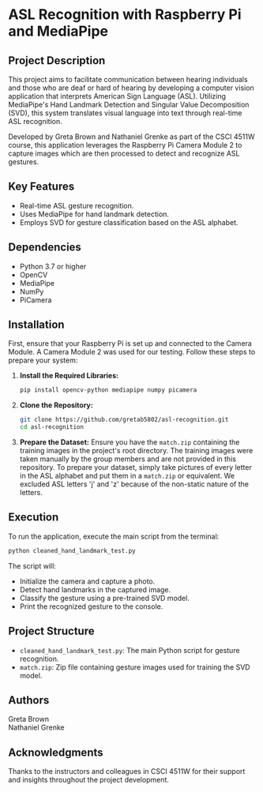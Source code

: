 # ASL Recognition with Raspberry Pi and MediaPipe

## Project Description
This project aims to facilitate communication between hearing individuals and those who are deaf or hard of hearing by developing a computer vision application that interprets American Sign Language (ASL). Utilizing MediaPipe's Hand Landmark Detection and Singular Value Decomposition (SVD), this system translates visual language into text through real-time ASL recognition.

Developed by Greta Brown and Nathaniel Grenke as part of the CSCI 4511W course, this application leverages the Raspberry Pi Camera Module 2 to capture images which are then processed to detect and recognize ASL gestures.

## Key Features
- Real-time ASL gesture recognition.
- Uses MediaPipe for hand landmark detection.
- Employs SVD for gesture classification based on the ASL alphabet.

## Dependencies
- Python 3.7 or higher
- OpenCV
- MediaPipe
- NumPy
- PiCamera

## Installation
First, ensure that your Raspberry Pi is set up and connected to the Camera Module. A Camera Module 2 was used for our testing. Follow these steps to prepare your system:

1. **Install the Required Libraries:**
    ```bash
    pip install opencv-python mediapipe numpy picamera
    ```

2. **Clone the Repository:**
    ```bash
    git clone https://github.com/gretab5802/asl-recognition.git
    cd asl-recognition
    ```

3. **Prepare the Dataset:**
    Ensure you have the `match.zip` containing the training images in the project's root directory. The training images were taken manually by the group members and are not provided in this repository. To prepare your dataset, simply take pictures of every letter in the ASL alphabet and put them in a `match.zip` or equivalent. We excluded ASL letters 'j' and 'z' because of the non-static nature of the letters.

## Execution
To run the application, execute the main script from the terminal:

```bash
python cleaned_hand_landmark_test.py
```

The script will:
* Initialize the camera and capture a photo.
* Detect hand landmarks in the captured image.
* Classify the gesture using a pre-trained SVD model.
* Print the recognized gesture to the console.

## Project Structure
* `cleaned_hand_landmark_test.py`: The main Python script for gesture recognition.
* `match.zip`: Zip file containing gesture images used for training the SVD model.

## Authors
Greta Brown <br />
Nathaniel Grenke

## Acknowledgments
Thanks to the instructors and colleagues in CSCI 4511W for their support and insights throughout the project development.

